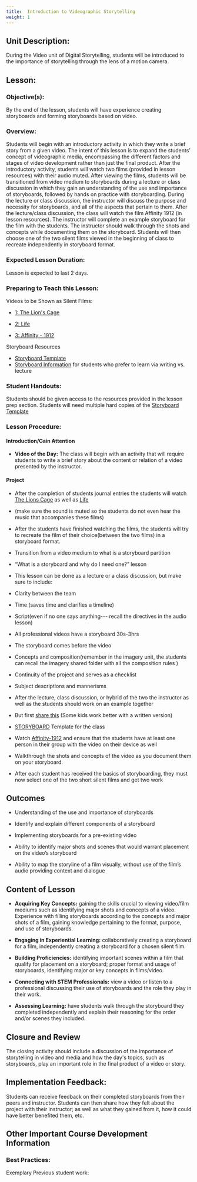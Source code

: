 ```yaml
---
title:  Introduction to Videographic Storytelling
weight: 1
---
```


## Unit Description: 
During the Video unit of Digital Storytelling, students will be introduced to the importance of storytelling through the lens of a motion camera. 

## Lesson:

### Objective(s):
By the end of the lesson, students will have experience creating storyboards and forming storyboards based on video.

### Overview:
Students will begin with an introductory activity in which they write a brief story from a given video. The intent of this lesson is to expand the students’ concept of videographic media, encompassing the different factors and stages of video development rather than just the final product. After the introductory activity, students will watch two films (provided in lesson resources) with their audio muted. After viewing the films, students will be transitioned from video medium to storyboards during a lecture or class discussion in which they gain an understanding of the use and importance of storyboards, followed by hands on practice with storyboarding. During the lecture or class discussion, the instructor will discuss the purpose and necessity for storyboards, and all of the aspects that pertain to them. After the lecture/class discussion, the class will watch the film Affinity 1912 (in lesson resources). The instructor will complete an example storyboard for the film with the students. The instructor should walk through the shots and concepts while documenting them on the storyboard. Students will then choose one of the two silent films viewed in the beginning of class to recreate independently in storyboard format. 

### Expected Lesson Duration: 
Lesson is expected to last 2 days.

### Preparing to Teach this Lesson:
Videos to be Shown as Silent Films:

-	[1: The Lion's Cage](https://www.youtube.com/watch?v=mpjEyBKSfJQ&feature=youtu.be) 

- [2: Life](https://www.youtube.com/watch?v=mWZ6b_I-Djg&feature=youtu.be)

- [3: Affinity - 1912](https://www.youtube.com/watch?v=zjmRBUTapPA)

Storyboard Resources

- [Storyboard Template](https://drive.google.com/file/d/0B-fnzlPK8lcvcTNWUE96Q1BYQ0k/view)
- [Storyboard Information](https://docs.google.com/document/d/1krc-FNF7EGUvxVXCDLVW7KvX0cDvZehqQb5pXcirU2w/edit) for students who prefer to learn via writing vs. lecture

### Student Handouts:
Students should be given access to the resources provided in the lesson prep section. Students will need multiple hard copies of the  [Storyboard Template](https://drive.google.com/file/d/0B-fnzlPK8lcvcTNWUE96Q1BYQ0k/view)

### Lesson Procedure:
#### Introduction/Gain Attention
-  **Video of the Day:** The class will begin with an activity that will require students to write a brief story about the content or relation of a video presented by the instructor.

#### Project
-  After the completion of students journal entries the students will watch [The Lions Cage](https://youtu.be/mpjEyBKSfJQ) as well as [Life](https://youtu.be/mWZ6b_I-Djg)
    

-   (make sure the sound is muted so the students do not even hear the music that accompanies these films)
    

-   After the students have finished watching the films, the students will try to recreate the film of their choice(between the two films) in a storyboard format.
    
-   Transition from a video medium to what is a storyboard partition
    
-   “What is a storyboard and why do I need one?” lesson
    
-   This lesson can be done as a lecture or a class discussion, but make sure to include:
    

-   Clarity between the team
    
-   Time (saves time and clarifies a timeline)
    
-   Script(even if no one says anything--- recall the directives in the audio lesson)
    
-   All professional videos have a storyboard 30s-3hrs
    
-   The storyboard comes before the video
    
-   Concepts and composition(remember in the imagery unit, the students can recall the imagery shared folder with all the composition rules )
    
-   Continuity of the project and serves as a checklist
    
-   Subject descriptions and mannerisms
    

-   After the lecture, class discussion, or hybrid of the two the instructor as well as the students should work on an example together
    
-   But first [share this](https://drive.google.com/open?id=1krc-FNF7EGUvxVXCDLVW7KvX0cDvZehqQb5pXcirU2w) (Some kids work better with a written version)
    
-   [STORYBOARD](https://drive.google.com/open?id=0B-fnzlPK8lcvcTNWUE96Q1BYQ0k) Template for the class
    
-   Watch [Affinity-1912](https://www.youtube.com/watch?v=zjmRBUTapPA) and ensure that the students have at least one person in their group with the video on their device as well
    
-   Walkthrough the shots and concepts of the video as you document them on your storyboard.
    
-   After each student has received the basics of storyboarding, they must now select one of the two short silent films and get two work

## Outcomes

-   Understanding of the use and importance of storyboards
    
-   Identify and explain different components of a storyboard
    
-   Implementing storyboards for a pre-existing video
    
-   Ability to identify major shots and scenes that would warrant placement on the video’s storyboard
    
-   Ability to map the storyline of a film visually, without use of the film’s audio providing context and dialogue

##   Content of Lesson

- **Acquiring Key Concepts:** gaining the skills crucial to viewing video/film mediums such as identifying major shots and concepts of a video. Experience with filling storyboards according to the concepts and major shots of a film, gaining knowledge pertaining to the format, purpose, and use of storyboards.


- **Engaging in Experiential Learning:** collaboratively creating a storyboard for a film, independently creating a storyboard for a chosen silent film.

- **Building Proficiencies:** identifying important scenes within a film that qualify for placement on a storyboard; proper format and usage of storyboards, identifying major or key concepts in films/video.


- **Connecting with STEM Professionals:** view a video or listen to a professional discussing their use of storyboards and the role they play in their work.

- **Assessing Learning:** have students walk through the storyboard they completed independently and explain their reasoning for the order and/or scenes they included.

## Closure and Review
The closing activity should include a discussion of the importance of storytelling in video and media and how the day's topics, such as storyboards, play an important role in the final product of a video or story.

## Implementation Feedback: 
Students can receive feedback on their completed storyboards from their peers and instructor. Students can then share how they felt about the project with their instructor; as well as what they gained from it, how it could have better benefited them, etc.



## Other Important Course Development Information

### Best Practices:
Exemplary Previous student work: 
